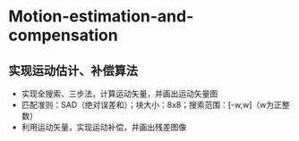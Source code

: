 # Motion-estimation-and-compensation
## 实现运动估计、补偿算法
+ 实现全搜索、三步法，计算运动矢量，并画出运动矢量图
+ 匹配准则：SAD（绝对误差和）；块大小：8x8；搜索范围：[-w,w]（w为正整数）
+ 利用运动矢量，实现运动补偿，并画出残差图像


